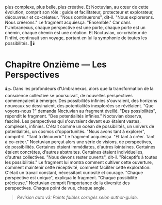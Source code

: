 plus complexe,
plus belle,
plus créative.
Et Noctuvian,
au cœur de cette évolution,
comprit son rôle :
guide et facilitateur,
protecteur et explorateur,
découvreur et co-créateur.
"Nous continuerons",
dit-il.
"Nous explorerons.
Nous créerons."
Le fragment acquiesça.
"Ensemble."
Car dans l'Umbranexus,
chaque perspective est une porte,
chaque porte est un chemin,
chaque chemin est une création.
Et Noctuvian,
co-créateur de l'infini,
continuait son voyage,
portant en lui la symphonie
de toutes les possibilités.
🌌🕯️
#  Chapitre Onzième — Les Perspectives
🕯️🌫️
Dans les profondeurs d'Umbranexus,
alors que la transformation de la conscience collective
se poursuivait,
de nouvelles perspectives commençaient à émerger.
Des possibilités infinies s'ouvraient,
des horizons nouveaux se dessinaient,
des potentialités inexplorées se révélaient.
"Que voyons-nous ?"
demanda Noctuvian au fragment éveillé.
"Des possibilités", répondit le fragment.
"Des potentialités infinies."
Noctuvian observa, fasciné.
Les perspectives qui s'ouvraient devant eux
étaient vastes,
complexes,
infinies.
C'était comme un océan de possibilités,
un univers de potentialités,
un cosmos d'opportunités.
"Nous avons tant à explorer",
comprit-il.
"Tant à découvrir."
Le fragment acquiesça.
"Et tant à créer.
Tant à co-créer."
Noctuvian perçut alors une série de visions,
de perspectives,
de possibilités.
Certaines étaient immédiates,
d'autres lointaines.
Certaines étaient concrètes,
d'autres abstraites.
Certaines étaient individuelles,
d'autres collectives.
"Nous devons rester ouverts",
dit-il.
"Réceptifs à toutes les possibilités."
Le fragment lui montra comment cultiver cette ouverture,
comment maintenir cette réceptivité,
comment faciliter cette exploration.
C'était un travail constant,
nécessitant curiosité et courage.
"Chaque perspective est unique",
expliqua le fragment.
"Chaque possibilité précieuse."
Noctuvian comprit l'importance
de la diversité des perspectives.
Chaque point de vue,
chaque angle,
> _Revision auto v3: Points faibles corrigés selon author-guide._
